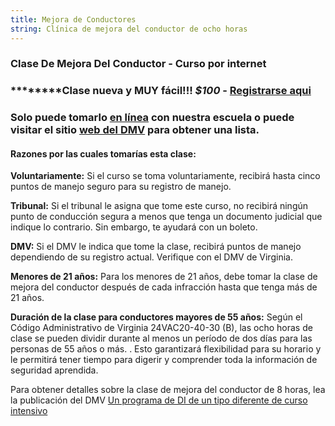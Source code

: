 ```yaml
---
title: Mejora de Conductores
string: Clínica de mejora del conductor de ocho horas
---
```

### Clase De Mejora Del Conductor - Curso por internet

### \*\*\*\*\*\*\*\*Clase nueva y MUY fácil!!! *$100* - [Registrarse aqui](https://www.va-drivercourses.com/clickIn.php?school=263)

### Solo puede tomarlo [en línea](https://www.va-drivercourses.com/clickIn.php?school=263) con nuestra escuela o puede visitar el sitio [web del DMV](https://www.dmv.virginia.gov/) para obtener una lista.

#### Razones por las cuales tomarías esta clase:

**Voluntariamente:**  Si el curso se toma voluntariamente, recibirá hasta cinco puntos de manejo seguro para su registro de manejo.

**Tribunal:**  Si el tribunal le asigna que tome este curso, no recibirá ningún punto de conducción segura a menos que tenga un documento judicial que indique lo contrario. Sin embargo, te ayudará con un boleto.

**DMV:**  Si el DMV le indica que tome la clase, recibirá puntos de manejo dependiendo de su registro actual. Verifique con el DMV de Virginia.

**Menores de 21 años:**  Para los menores de 21 años, debe tomar la clase de mejora del conductor después de cada infracción hasta que tenga más de 21 años.

**Duración de la clase para conductores mayores de 55 años:**  Según el Código Administrativo de Virginia 24VAC20-40-30 (B), las ocho horas de clase se pueden dividir durante al menos un período de dos días para las personas de 55 años o más. . Esto garantizará flexibilidad para su horario y le permitirá tener tiempo para digerir y comprender toda la información de seguridad aprendida.

Para obtener detalles sobre la clase de mejora del conductor de 8 horas, lea la publicación del DMV [Un programa de DI de un tipo diferente de curso intensivo](http://www.dmv.state.va.us/webdoc/pdf/dmv114.pdf)